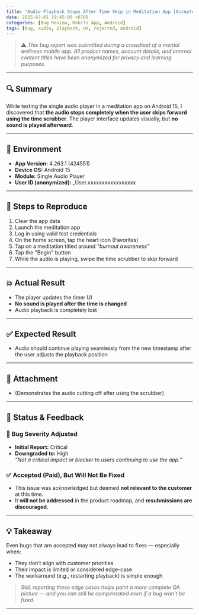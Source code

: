 ```yaml
---
title: "Audio Playback Stops After Time Skip in Meditation App [Accepted but Not Fixed]"
date: 2025-07-01 19:45:00 +0700
categories: [Bug Review, Mobile App, Android]
tags: [bug, audio, playback, UX, rejected, Android]
---
```


> ⚠️ _This bug report was submitted during a crowdtest of a mental wellness mobile app. All product names, account details, and internal content titles have been anonymized for privacy and learning purposes._

---

## 🔍 Summary

While testing the single audio player in a meditation app on Android 15, I discovered that **the audio stops completely when the user skips forward using the time scrubber**. The player interface updates visually, but **no sound is played afterward**.

---

## 🎯 Environment

- **App Version:** 4.263.1 (424551)  
- **Device OS:** Android 15  
- **Module:** Single Audio Player  
- **User ID (anonymized):** _User.xxxxxxxxxxxxxxxxx  

---

## 🧪 Steps to Reproduce

1. Clear the app data  
2. Launch the meditation app  
3. Log in using valid test credentials  
4. On the home screen, tap the heart icon (Favorites)  
5. Tap on a meditation titled around _“burnout awareness”_  
6. Tap the "Begin" button  
7. While the audio is playing, swipe the time scrubber to skip forward  

---

## 💥 Actual Result

- The player updates the timer UI
- **No sound is played after the time is changed**
- Audio playback is completely lost

---

## ✅ Expected Result

- Audio should continue playing seamlessly from the new timestamp after the user adjusts the playback position

---

## 🎥 Attachment

-  
  (Demonstrates the audio cutting off after using the scrubber)

---

## 📌 Status & Feedback

### 🔴 **Bug Severity Adjusted**
- **Initial Report:** Critical  
- **Downgraded to:** High  
  _“Not a critical impact or blocker to users continuing to use the app.”_

### ✅ **Accepted (Paid), But Will Not Be Fixed**
- This issue was acknowledged but deemed **not relevant to the customer** at this time.
- It **will not be addressed** in the product roadmap, and **resubmissions are discouraged**.

---

## 💡 Takeaway

Even bugs that are accepted may not always lead to fixes — especially when:
- They don’t align with customer priorities
- Their impact is limited or considered edge-case
- The workaround (e.g., restarting playback) is simple enough

> _Still, reporting these edge cases helps paint a more complete QA picture — and you can still be compensated even if a bug won't be fixed._

---
